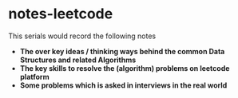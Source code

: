 # notes-leetcode

This serials would record the following notes

* **The over key ideas / thinking ways behind the common Data Structures and related Algorithms**
* **The key skills to resolve the (algorithm) problems on leetcode platform**
* **Some problems which is asked in interviews in the real world**
